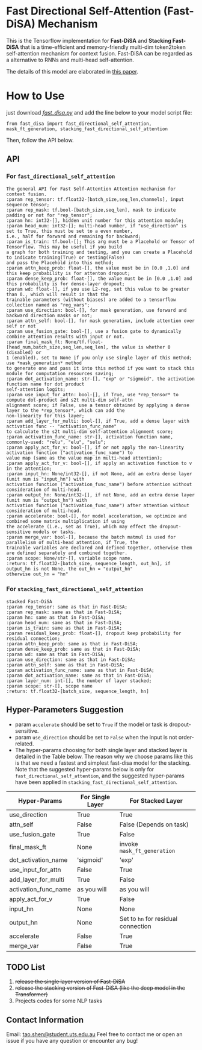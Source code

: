 # Fast Directional Self-Attention (Fast-DiSA) Mechanism

This is the Tensorflow implementation for **Fast-DiSA** and **Stacking Fast-DiSA** that is a time-efficient and memory-friendly multi-dim token2token self-attention mechanism for context fusion. Fast-DiSA can be regarded as a alternative to RNNs and multi-head self-attention.

The details of this model are elaborated in [this paper](https://arxiv.org/abs/1805.00912).

# How to Use
just download [*fast_disa.py*](https://github.com/taoshen58/DiSAN/tree/master/Fast-DiSA/fast_disa.py) and add the line below to your model script file:

    from fast_disa import fast_directional_self_attention, mask_ft_generation, stacking_fast_directional_self_attention
    
    
Then, follow the API below. 


## API

### For `fast_directional_self_attention`

    The general API for Fast Self-Attention Attention mechanism for context fusion.
    :param rep_tensor: tf.float32-[batch_size,seq_len,channels], input sequence tensor;
    :param rep_mask: tf.bool-[batch_size,seq_len], mask to indicate padding or not for "rep_tensor";
    :param hn: int32-[], hidden unit number for this attention module;
    :param head_num: int32-[]; multi-head number, if "use_direction" is set to True, this must be set to a even number,
    i.e., half for forward and remaining for backward;
    :param is_train: tf.bool-[]; This arg must be a Placehold or Tensor of Tensorflow. This may be useful if you build
    a graph for both training and testing, and you can create a Placehold to indicate training(True) or testing(False)
    and pass the Placehold into this method;
    :param attn_keep_prob: float-[], the value must be in [0.0 ,1.0] and this keep probability is for attenton dropout;
    :param dense_keep_prob: float-[], the value must be in [0.0 ,1.0] and this probability is for dense-layer dropout;
    :param wd: float-[], if you use L2-reg, set this value to be greater than 0., which will result in that the
    trainable parameters (without biases) are added to a tensorflow collection named as "reg_vars";
    :param use_direction: bool-[], for mask generation, use forward and backward direction masks or not;
    :param attn_self: bool-[], for mask generation, include attention over self or not
    :param use_fusion_gate: bool-[], use a fusion gate to dynamically combine attention results with input or not.
    :param final_mask_ft: None/tf.float-[head_num,batch_size,seq_len,seq_len], the value is whether 0 (disabled) or
    1 (enabled), set to None if you only use single layer of this method; use *mask_generation* method
    to generate one and pass it into this method if you want to stack this module for computation resources saving;
    :param dot_activation_name: str-[], "exp" or "sigmoid", the activation function name for dot product
    self-attention logits;
    :param use_input_for_attn: bool-[], if True, use *rep_tensor* to compute dot-product and s2t multi-dim self-attn
    alignment score; if False, use a tensor obtained by applying a dense layer to the *rep_tensor*, which can add the
    non-linearity for this layer;
    :param add_layer_for_multi: bool-[], if True, add a dense layer with activation func -- "activation_func_name"
    to calculate the s2t multi-dim self-attention alignment score;
    :param activation_func_name: str-[], activation function name, commonly-used: "relu", "elu", "selu";
    :param apply_act_for_v: bool-[], if or not apply the non-linearity activation function ("activation_func_name") to
    value map (same as the value map in multi-head attention);
    :param apply_act_for_v: bool-[], if apply an activation function to v in the attention;
    :param input_hn: None/int32-[], if not None, add an extra dense layer (unit num is "input_hn") with
    activation function ("activation_func_name") before attention without consideration of multi-head.
    :param output_hn: None/int32-[], if not None, add an extra dense layer (unit num is "output_hn") with
    activation function ("activation_func_name") after attention without consideration of multi-head.
    :param accelerate: bool-[], for model acceleration, we optimize and combined some matrix multiplication if using
    the accelerate (i.e., set as True), which may effect the dropout-sensitive models or tasks.
    :param merge_var: bool-[], because the batch matmul is used for parallelism of multi-head attention, if True, the
    trainable variables are declared and defined together, otherwise them are defined separately and combined together.
    :param scope: None/str-[], variable scope name.
    :return: tf.float32-[batch_size, sequence_length, out_hn], if output_hn is not None, the out_hn = "output_hn"
    otherwise out_hn = "hn"
    
### For `stacking_fast_directional_self_attention`
    stacked Fast-DiSA
    :param rep_tensor: same as that in Fast-DiSA;
    :param rep_mask: same as that in Fast-DiSA;
    :param hn: same as that in Fast-DiSA;
    :param head_num: same as that in Fast-DiSA;
    :param is_train: same as that in Fast-DiSA;
    :param residual_keep_prob: float-[], dropout keep probability for residual connection;
    :param attn_keep_prob: same as that in Fast-DiSA;
    :param dense_keep_prob: same as that in Fast-DiSA;
    :param wd: same as that in Fast-DiSA;
    :param use_direction: same as that in Fast-DiSA;
    :param attn_self: same as that in Fast-DiSA;
    :param activation_func_name: same as that in Fast-DiSA;
    :param dot_activation_name: same as that in Fast-DiSA;
    :param layer_num: int-[], the number of layer stacked;
    :param scope: str-[], scope name
    :return: tf.float32-[batch_size, sequence_length, hn]



## Hyper-Parameters Suggestion 

* param `accelerate` should be set to `True` if the model or task is dropout-sensitive.
* param `use_direction` should be set to `False` when the input is not order-related.
* The hyper-params choosing for both single layer and stacked layer is detailed in the Table below. The reason why we choose params like this is that we need a fastest and simplest fast-disa model for the stacking. Note that the suggested hyper-params below is only for `fast_directional_self_attention`, and the suggested hyper-params have been applied in `stacking_fast_directional_self_attention`.

| Hyper-Params | For Single Layer | For Stacked Layer |
| --- | --- | --- |
| use_direction | True | True |
| attn_self | False | False (Depends on task) |
| use_fusion_gate | True | False |
| final_mask_ft | None | invoke `mask_ft_generation` |
| dot_activation_name | 'sigmoid' | 'exp' |
| use_input_for_attn | False | True |
| add_layer_for_multi | True | False |
| activation_func_name | as you will | as you will |
| apply_act_for_v | True | False |
| input_hn | None | None |
| output_hn | None | Set to `hn` for residual connection |
| accelerate | False | True |
| merge_var | False | True |

## TODO List
1. ~~release the single layer version of Fast-DiSA~~
2. ~~release the stacking version of Fast-DiSA (like the deep model in the Transformer)~~
3. Projects codes for some NLP tasks

## Contact Information
Email: [tao.shen@student.uts.edu.au](mailto:tao.shen@student.uts.edu.au)
Feel free to contact me or open an issue if you have any question or encounter any bug!




